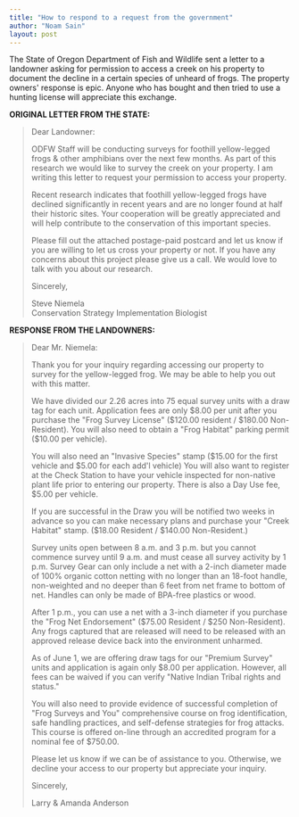 ```yaml
---
title: "How to respond to a request from the government"
author: "Noam Sain"
layout: post
---
```


The State of Oregon Department of Fish and Wildlife sent a letter to a landowner asking for permission to access a creek on his property to document the decline in a certain species of unheard of frogs. The property owners' response is epic. Anyone who has bought and then tried to use a hunting license will appreciate this exchange.

**ORIGINAL LETTER FROM THE STATE:**

> Dear Landowner:
> 
> ODFW Staff will be conducting surveys for foothill yellow-legged frogs &amp; other amphibians over the next few months. As part of this research we would like to survey the creek on your property. I am writing this letter to request your permission to access your property.
> 
> Recent research indicates that foothill yellow-legged frogs have declined significantly in recent years and are no longer found at half their historic sites. Your cooperation will be greatly appreciated and will help contribute to the conservation of this important species.
> 
> Please fill out the attached postage-paid postcard and let us know if you are willing to let us cross your property or not. If you have any concerns about this project please give us a call. We would love to talk with you about our research.
> 
> Sincerely,
> 
> Steve Niemela  
> Conservation Strategy Implementation Biologist

**RESPONSE FROM THE LANDOWNERS:**

> Dear Mr. Niemela:
> 
> Thank you for your inquiry regarding accessing our property to survey for the yellow-legged frog. We may be able to help you out with this matter.
> 
> We have divided our 2.26 acres into 75 equal survey units with a draw tag for each unit. Application fees are only $8.00 per unit after you purchase the "Frog Survey License" ($120.00 resident / $180.00 Non-Resident). You will also need to obtain a "Frog Habitat" parking permit ($10.00 per vehicle).
> 
> You will also need an "Invasive Species" stamp ($15.00 for the first vehicle and $5.00 for each add'l vehicle) You will also want to register at the Check Station to have your vehicle inspected for non-native plant life prior to entering our property. There is also a Day Use fee, $5.00 per vehicle.
> 
> If you are successful in the Draw you will be notified two weeks in advance so you can make necessary plans and purchase your "Creek Habitat" stamp. ($18.00 Resident / $140.00 Non-Resident.)
> 
> Survey units open between 8 a.m. and 3 p.m. but you cannot commence survey until 9 a.m. and must cease all survey activity by 1 p.m. Survey Gear can only include a net with a 2-inch diameter made of 100% organic cotton netting with no longer than an 18-foot handle, non-weighted and no deeper than 6 feet from net frame to bottom of net. Handles can only be made of BPA-free plastics or wood.
> 
> After 1 p.m., you can use a net with a 3-inch diameter if you purchase the "Frog Net Endorsement" ($75.00 Resident / $250 Non-Resident). Any frogs captured that are released will need to be released with an approved release device back into the environment unharmed.
> 
> As of June 1, we are offering draw tags for our "Premium Survey" units and application is again only $8.00 per application. However, all fees can be waived if you can verify "Native Indian Tribal rights and status."
> 
> You will also need to provide evidence of successful completion of "Frog Surveys and You" comprehensive course on frog identification, safe handling practices, and self-defense strategies for frog attacks. This course is offered on-line through an accredited program for a nominal fee of $750.00.
> 
> Please let us know if we can be of assistance to you. Otherwise, we decline your access to our property but appreciate your inquiry.
> 
> Sincerely,
> 
> Larry &amp; Amanda Anderson